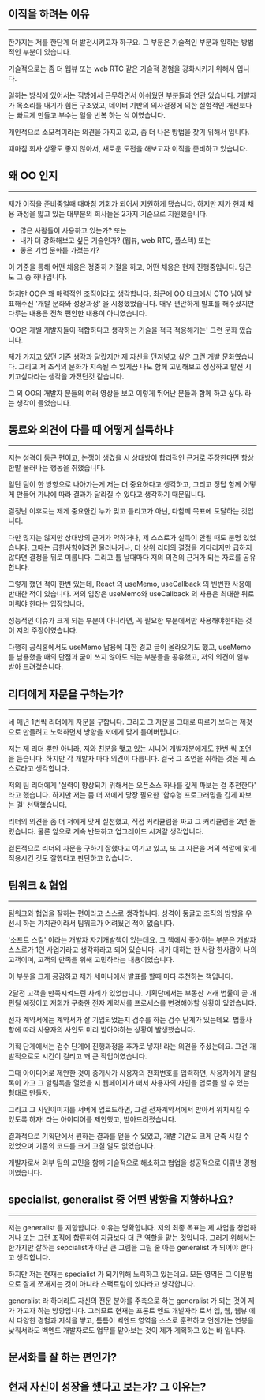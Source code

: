 

## 이직을 하려는 이유
----
한가지는 저를 한단계 더 발전시키고자 하구요. 그 부분은 기술적인 부분과 일하는 방법적인 부분이 있습니다.

기술적으로는 좀 더 웹뷰 또는 web RTC 같은 기술적 경험을 강화시키기 위해서 입니다.

일하는 방식에 있어서는 직방에서 근무하면서 아쉬웠던 부분들과 연관 있습니다. 
개발자가 목소리를 내기가 힘든 구조였고, 데이터 기반의 의사결정에 의한 실험적인 개선보다는 빠르게 만들고 부수는 일을 반복 하는 식 이였습니다.

개인적으로 소모적이라는 의견을 가지고 있고, 좀 더 나은 방법을 찾기 위해서 입니다.

때마침 회사 상황도 좋지 않아서, 새로운 도전을 해보고자 이직을 준비하고 있습니다. 


## 왜 OO 인지
----
제가 이직을 준비중일때 때마침 기회가 되어서 지원하게 됐습니다. 하지만 제가 현재 채용 과정을 밟고 있는 대부분의 회사들은 2가지 기준으로 지원했습니다.

- 많은 사람들이 사용하고 있는가?
또는
- 내가 더 강화해보고 싶은 기술인가? (웹뷰, web RTC, 풀스텍)
또는
- 좋은 기업 문화를 가졌는가?

이 기준을 통해 어떤 채용은 정중히 거절을 하고, 어떤 채용은 현재 진행중입니다. 당근도 그 중 하나입니다.

하지만 OO은 꽤 매력적인 조직이라고 생각합니다.
최근에 OO 테크에서 CTO 님이 발표해주신 '개발 문화와 성장과정' 을 시청했었습니다. 매우 편안하게 발표를 해주셨지만 다루는 내용은 전혀 편안한 내용이 아니였습니다. 

'OO은 개별 개발자들이 적합하다고 생각하는 기술을 적극 적용해가는' 그런 문화 였습니다.

제가 가지고 있던 기존 생각과 달랐지만 제 자신을 던져넣고 싶은 그런 개발 문화였습니다. 그리고 저 조직의 문화가 지속될 수 있게끔 나도 함께 고민해보고 성장하고 발전 시키고싶다라는 생각을 가졌던것 같습니다.

그 외 OO의 개발자 분들의 여러 영상을 보고 이렇게 뛰어난 분들과 함께 하고 싶다. 라는 생각이 들었습니다.




## 동료와 의견이 다를 때 어떻게 설득하냐
----
저는 성격이 둥근 편이고, 논쟁이 생겼을 시 상대방이 합리적인 근거로 주장한다면 항상 한발 물러나는 행동을 취했습니다.

일단 팀이 한 방향으로 나아가는게 저는 더 중요하다고 생각하고,
그리고 정답 함께 어떻게 만들어 가냐에 따라 결과가 달라질 수 있다고 생각하기 때문입니다.

결정난 이후로는 제게 중요한건 누가 맞고 틀리고가 아닌, 다함께 목표에 도달하는 것입니다.

다만 많지는 않지만 상대방의 근거가 약하거나, 제 스스로가 설득이 안될 때도 분명 있었습니다. 그때는 급한사항이라면 물러나거나, 더 상위 리더의 결정을 기다리지만 급하지 않다면 결정을 뒤로 미룹니다. 그리고 틈 날때마다 저의 의견의 근거가 되는 자료를 공유합니다.

그렇게 했던 적이 한번 있는데, React 의 useMemo, useCallback 의 빈번한 사용에 반대한 적이 있습니다. 저의 입장은 useMemo와 useCallback 의 사용은 최대한 뒤로 미뤄야 한다는 입장입니다.

성능적인 이슈가 크게 되는 부분이 아니라면, 꼭 필요한 부분에서만 사용해야한다는 것이 저의 주장이였습니다.

다행히 공식홈에서도 useMemo 남용에 대한 경고 글이 올라오기도 했고, useMemo를 남용했을 때의 단점과 굳이 쓰지 않아도 되는 부분들을 공유했고, 저의 의견이 일부 받아 드려졌습니다.




## 리더에게 자문을 구하는가?
----
네 매년 1번씩 리더에게 자문을 구합니다. 그리고 그 자문을 그대로 따르기 보다는 제것으로 만들려고 노력하면서 방향을 저에게 맞게 틀어버립니다.

저는 제 리더 뿐만 아니라, 저와 친분을 맺고 있는 시니어 개발자분에게도 한번 씩 조언을 듣습니다. 하지만 각 개발자 마다 의견이 다릅니다. 결국 그 조언을 취하는 것은 제 스스로라고 생각합니다.

저의 팀 리더에게 '실력이 향상되기 위해서는 오픈소스 하나를 깊게 파보는 걸 추천한다' 라고 했습니다. 하지만 저는 좀 더 저에게 당장 필요한 '함수형 프로그래밍을 깁게 파보는 걸' 선택했습니다.

리더의 의견을 좀 더 저에게 맞게 실천했고, 직접 커리큘럼을 짜고 그 커리큘럼을 2번 돌렸습니다. 물론 앞으로 계속 반복하고 업그레이드 시켜갈 생각압니다.

결론적으로 리더의 자문을 구하기 잘했다고 여기고 있고, 또 그 자문을 저의 색깔에 맞게 적용시킨 것도 잘했다고 판단하고 있습니다.




## 팀워크 & 협업
-----
팀워크와 협업을 잘하는 편이라고 스스로 생각합니다. 성격이 둥글고 조직의 방향을 우선시 하는 가치관이라서 팀워크가 어려웠던 적이 없습니다.

'소프트 스킬' 이라는 개발자 자기개발책이 있는데요. 그 책에서 좋아하는 부분은 개발자 스스로가 1인 사업가라고 생각하라고 되어 있습니다. 내가 대하는 한 사람 한사람이 나의 고객이며, 고객의 만족을 위해 고민하라는 내용이었습니다.

이 부분을 크게 공감하고 제가 세미나에서 발표를 할때 마다 추천하는 책입니다.

2달전 고객을 만족시켜드린 사례가 있었습니다. 기획단에서는 부동산 거래 법률이 곧 개편될 예정이고 저희가 구축한 전자 계약서를 프로세스를 변경해야할 상황이 있었습니다.

전자 계약서에는 계약서가 잘 기입되었는지 검수를 하는 검수 단계가 있는데요. 법률사항에 따라 사용자의 사인도 미리 받아야하는 상황이 발생했습니다.

기획 단계에서는 검수 단계에 진행과정을 추가로 넣자! 라는 의견을 주셨는데요. 그건 개발적으로도 시간이 걸리고 꽤 큰 작업이였습니다.

그때 아이디어로 제안한 것이 중개사가 사용자의 전화번호를 입력하면, 사용자에게 알림톡이 가고 그 알림톡을 열었을 시 웹페이지가 떠서 사용자의 사인을 업로들 할 수 있는 형태로 만들자.

그리고 그 사인이미지를 서버에 업로드하면, 그걸 전자계약서에서 받아서 위치시킬 수 있도록 하자! 라는 아이디어를 제안했고, 받아드려졌습니다.

결과적으로 기획단에서 원하는 결과를 얻을 수 있었고, 개발 기간도 크게 단축 시킬 수 있었으며 기존의 코드를 크게 고칠 일도 없었습니다.

개발자로서 외부 팀의 고민을 함께 기술적으로 해소하고 협업을 성공적으로 이뤄낸 경험 이였습니다.



## specialist, generalist 중 어떤 방향을 지향하나요?
----
저는 generalist 를 지향합니다. 이유는 명확합니다. 저의 최종 목표는 제 사업을 창업하거나 또는 그런 조직에 합류하여 지금보다 더 큰 역할을 맡는 것입니다. 그러기 위해서는 한가지만 잘하는 sepcialist가 아닌 큰 그림을 그릴 줄 아는 generalist 가 되어야 한다고 생각합니다.

하지만 저는 현재는 specialist 가 되기위해 노력하고 있는데요. 모든 영역은 그 이분법으로 잘게 쪼개지는 것이 아니라 스팩트럼이 있다라고 생각합니다.

generalist 라 하더라도 자신의 전문 분야를 주축으로 하는 generalist 가 되는 것이 제가 가고자 하는 방향입니다. 그러므로 현재는 프론트 엔드 개발자라 로서 앱, 웹, 웹뷰 에서 다양한 경험과 지식을 쌓고, 틈틈이 벡엔드 영역을 스스로 훈련하고 언젠가는 연봉을 낮춰서라도 벡엔드 개발자로도 업무를 맡아보는 것이 제가 계획하고 있는 바 입니다.



## 문서화를 잘 하는 편인가?




## 현재 자신이 성장을 했다고 보는가? 그 이유는?